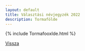 ```yaml
---
layout: default
title: Választási névjegyzék 2022
description: Tormafölde
---
```


{% include Tormafooxlde.html %}

[Vissza](./)